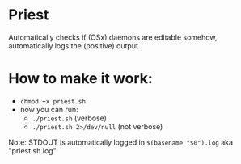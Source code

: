 # Priest
Automatically checks if (OSx) daemons are editable somehow, automatically logs the (positive) output.

# How to make it work:
- `chmod +x priest.sh`
- now you can run:
  - `./priest.sh` (verbose)
  - `./priest.sh 2>/dev/null` (not verbose)

Note: STDOUT is automatically logged in `$(basename "$0").log` aka "priest.sh.log"

